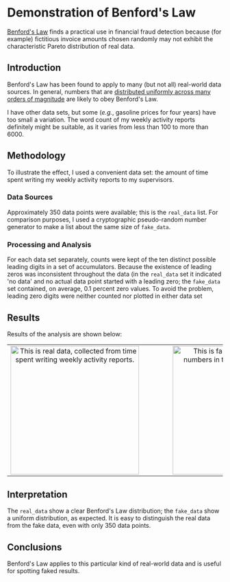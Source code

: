 # Demonstration of Benford's Law

[Benford's Law](http://en.wikipedia.org/wiki/Benford%27s_law) finds a practical
use in financial fraud detection because (for example) fictitious invoice amounts
chosen randomly may not exhibit the characteristic Pareto distribution of real data.

## Introduction

Benford's Law has been found to apply to many (but not all) real-world data sources.
In general, numbers that are
[distributed uniformly across many orders of magnitude](http://en.wikipedia.org/wiki/Benford%27s_law#Overview)
are likely to obey Benford's Law.

I have other data sets, but some (*e.g.*, gasoline prices for four years) have too
small a variation. The word count of my weekly activity reports definitely might be
suitable, as it varies from less than 100 to more than 6000.

## Methodology

To illustrate the effect, I used a convenient data set: the amount of
time spent writing my weekly activity reports to my supervisors.

### Data Sources

Approximately 350 data points were available; this is the `real_data` list. For
comparison purposes, I used a cryptographic pseudo-random number generator to
make a list about the same size of `fake_data`.

### Processing and Analysis

For each data set separately, counts were kept of the ten distinct possible
leading digits in a set of accumulators. Because the existence of leading zeros
was inconsistent throughout the data (in the `real_data` set it indicated 'no
data' and no actual data point started with a leading zero; the `fake_data` set
contained, on average, 0.1 percent zero values. To avoid the problem, leading
zero digits were neither counted nor plotted in either data set

## Results

Results of the analysis are shown below:

<table width="100%">
<tr><td align="center">
<a href="https://github.com/jloughry/notes/new/raw/master/graphics/real_data.png"><img
src="https://github.com/jloughry/notes.new/raw/master/graphics/real_data.png"
alt="This is real data, collected from time spent writing weekly activity reports." width="300"/>
</td>
<td>&nbsp;&nbsp;&nbsp;&nbsp;&nbsp;&nbsp;&nbsp;&nbsp;&nbsp;&nbsp;&nbsp;</td>
<td align="center">
<a href="https://github.com/jloughry/notes/new/raw/master/graphics/fake_data.png"><img
src="https://github.com/jloughry/notes.new/raw/master/graphics/fake_data.png"
alt="This is fake data, just random numbers in the interval [0,1000)." width="300"/>
</td><tr>
</table>

## Interpretation

The `real_data` show a clear Benford's Law distribution; the `fake_data` show
a uniform distribution, as expected. It is easy to distinguish the real data from
the fake data, even with only 350 data points.

## Conclusions

Benford's Law applies to this particular kind of real-world data and is useful
for spotting faked results.

